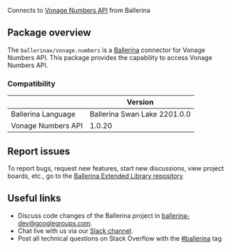 Connects to [Vonage Numbers API](https://nexmo-api-specification.herokuapp.com/numbers) from Ballerina

## Package overview
The `ballerinax/vonage.numbers` is a [Ballerina](https://ballerina.io/) connector for Vonage Numbers API.
This package provides the capability to access Vonage Numbers API.

### Compatibility
|                               | Version                         |
|-------------------------------|---------------------------------|
| Ballerina Language            | Ballerina Swan Lake 2201.0.0      | 
| Vonage Numbers API            | 1.0.20                          |

## Report issues
To report bugs, request new features, start new discussions, view project boards, etc., go to the [Ballerina Extended Library repository](https://github.com/ballerina-platform/ballerina-extended-library)

## Useful links
- Discuss code changes of the Ballerina project in [ballerina-dev@googlegroups.com](mailto:ballerina-dev@googlegroups.com).
- Chat live with us via our [Slack channel](https://ballerina.io/community/slack/).
- Post all technical questions on Stack Overflow with the [#ballerina](https://stackoverflow.com/questions/tagged/ballerina) tag
